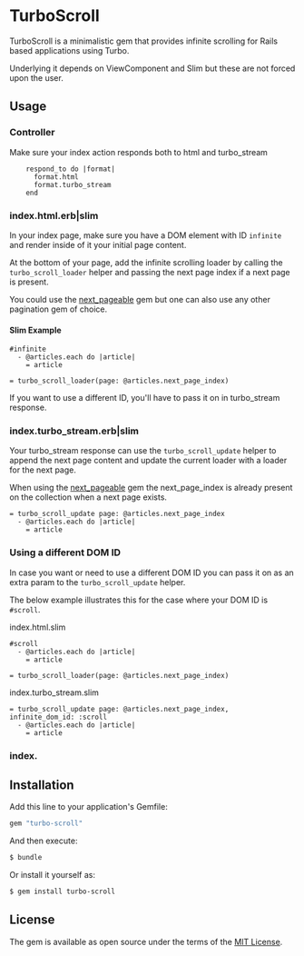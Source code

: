 # TurboScroll

TurboScroll is a minimalistic gem that provides infinite scrolling for Rails based applications
using Turbo.

Underlying it depends on ViewComponent and Slim but these are not forced upon the user.

## Usage

### Controller

Make sure your index action responds both to html and turbo_stream

```
    respond_to do |format|
      format.html
      format.turbo_stream
    end
```

### index.html.erb|slim

In your index page, make sure you have a DOM element with ID `infinite`
and render inside of it your initial page content.

At the bottom of your page, add the infinite scrolling loader
by calling the `turbo_scroll_loader` helper and passing the next page index
if a next page is present.

You could use the [next_pageable](https://github.com/allcrux/next_pageable) gem
but one can also use any other pagination gem of choice.

#### Slim Example


```
#infinite
  - @articles.each do |article|
    = article

= turbo_scroll_loader(page: @articles.next_page_index)
```

If you want to use a different ID, you'll have to pass it on in turbo_stream response.

### index.turbo_stream.erb|slim

Your turbo_stream response can use the `turbo_scroll_update` helper to
append the next page content and update the current loader with a
loader for the next page.

When using the [next_pageable](https://github.com/allcrux/next_pageable) gem
the next_page_index is already present on the collection when a next page exists.

```
= turbo_scroll_update page: @articles.next_page_index
  - @articles.each do |article|
    = article
```

### Using a different DOM ID

In case you want or need to use a different DOM ID you
can pass it on as an extra param to the `turbo_scroll_update` helper.

The below example illustrates this for the case where your
DOM ID is `#scroll`.

index.html.slim

```
#scroll
  - @articles.each do |article|
    = article

= turbo_scroll_loader(page: @articles.next_page_index)
```

index.turbo_stream.slim

```
= turbo_scroll_update page: @articles.next_page_index, infinite_dom_id: :scroll
  - @articles.each do |article|
    = article
```



### index.

## Installation
Add this line to your application's Gemfile:

```ruby
gem "turbo-scroll"
```

And then execute:
```bash
$ bundle
```

Or install it yourself as:
```bash
$ gem install turbo-scroll
```

## License

The gem is available as open source under the terms of the [MIT License](https://opensource.org/licenses/MIT).
